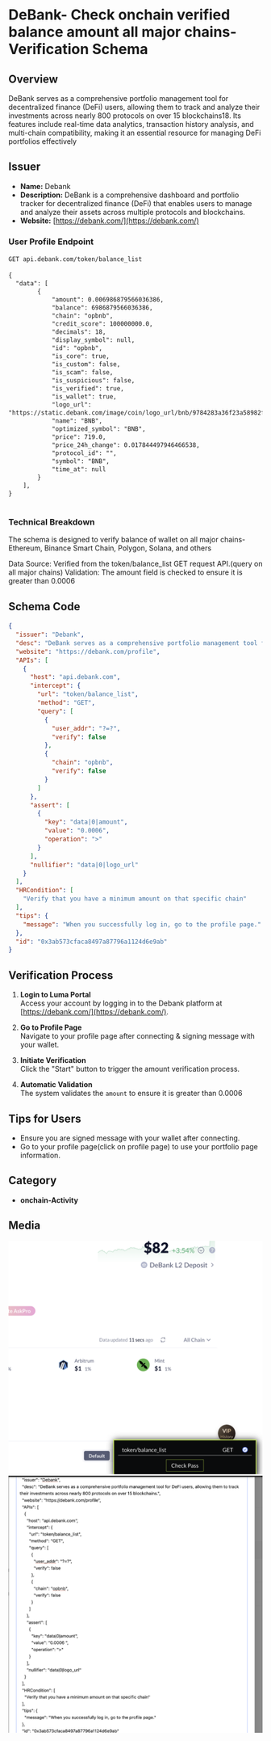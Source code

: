# DeBank- Check onchain verified balance amount all major chains- Verification Schema

## Overview

DeBank serves as a comprehensive portfolio management tool for decentralized finance (DeFi) users, allowing them to track and analyze their investments across nearly 800 protocols on over 15 blockchains18. Its features include real-time data analytics, transaction history analysis, and multi-chain compatibility, making it an essential resource for managing DeFi portfolios effectively


## Issuer

- **Name:** Debank
- **Description:** DeBank is a comprehensive dashboard and portfolio tracker for decentralized finance (DeFi) that enables users to manage and analyze their assets across multiple protocols and blockchains.
- **Website:** [https://debank.com/](https://debank.com/)  


### User Profile Endpoint

```http
GET api.debank.com/token/balance_list

{
  "data": [
        {
            "amount": 0.006986879566036386,
            "balance": 6986879566036386,
            "chain": "opbnb",
            "credit_score": 100000000.0,
            "decimals": 18,
            "display_symbol": null,
            "id": "opbnb",
            "is_core": true,
            "is_custom": false,
            "is_scam": false,
            "is_suspicious": false,
            "is_verified": true,
            "is_wallet": true,
            "logo_url": "https://static.debank.com/image/coin/logo_url/bnb/9784283a36f23a58982fc964574ea530.png",
            "name": "BNB",
            "optimized_symbol": "BNB",
            "price": 719.0,
            "price_24h_change": 0.017844497946466538,
            "protocol_id": "",
            "symbol": "BNB",
            "time_at": null
        }
    ],
}


```
### Technical Breakdown
The schema is designed to verify balance of wallet on all major chains- Ethereum, Binance Smart Chain, Polygon, Solana, and others

Data Source: Verified from the token/balance_list GET request API.(query on all major chains)
Validation: The amount field is checked to ensure it is greater than 0.0006


## Schema Code

```json
{
  "issuer": "Debank",
  "desc": "DeBank serves as a comprehensive portfolio management tool for DeFi users, allowing them to track their investments across nearly 800 protocols on over 15 blockchains.",
  "website": "https://debank.com/profile",
  "APIs": [
    {
      "host": "api.debank.com",
      "intercept": {
        "url": "token/balance_list",
        "method": "GET",
        "query": [
          {
            "user_addr": "?=?",
            "verify": false
          },
          {
            "chain": "opbnb",
            "verify": false
          }
        ]
      },
      "assert": [
        {
          "key": "data|0|amount",
          "value": "0.0006",
          "operation": ">"
        }
      ],
      "nullifier": "data|0|logo_url"
    }
  ],
  "HRCondition": [
    "Verify that you have a minimum amount on that specific chain"
  ],
  "tips": {
    "message": "When you successfully log in, go to the profile page."
  },
  "id": "0x3ab573cfaca8497a87796a1124d6e9ab"
}

```



## Verification Process

1. **Login to Luma Portal**  
   Access your account by logging in to the Debank platform at [https://debank.com/](https://debank.com/).

2. **Go to Profile Page**  
   Navigate to your profile page after connecting & signing message with your wallet.

3. **Initiate Verification**  
   Click the "Start" button to trigger the amount verification process.

4. **Automatic Validation**  
   The system validates the `amount`  to ensure it is greater than 0.0006

## Tips for Users

- Ensure you are signed message with your wallet after connecting.
- Go to your profile page(click on profile page) to use your portfolio page information.  

## Category
- **onchain-Activity**


## Media 
![Verification amount on opbnb Success](./assets/debank-pass-check.png)
![Schema-verifaction](./assets/debank-schema.png)

